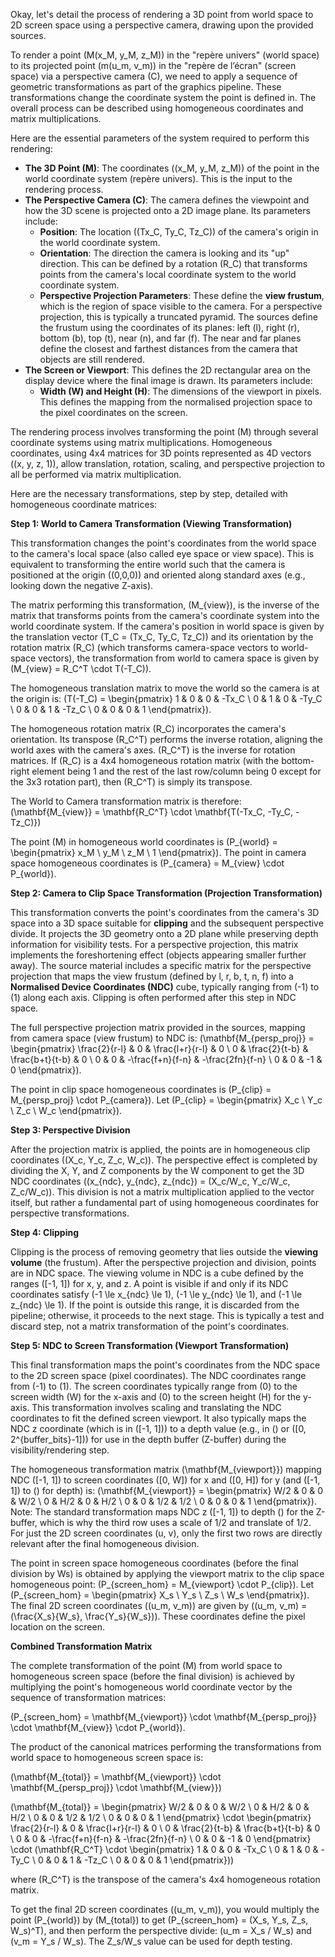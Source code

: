 Okay, let's detail the process of rendering a 3D point from world space to 2D screen space using a perspective camera, drawing upon the provided sources.

To render a point \(M(x_M, y_M, z_M)\) in the "repère univers" (world space) to its projected point \(m(u_m, v_m)\) in the "repère de l’écran" (screen space) via a perspective camera \(C\), we need to apply a sequence of geometric transformations as part of the graphics pipeline. These transformations change the coordinate system the point is defined in. The overall process can be described using homogeneous coordinates and matrix multiplications.

Here are the essential parameters of the system required to perform this rendering:

*   **The 3D Point \(M\)**: The coordinates \((x_M, y_M, z_M)\) of the point in the world coordinate system (repère univers). This is the input to the rendering process.
*   **The Perspective Camera \(C\)**: The camera defines the viewpoint and how the 3D scene is projected onto a 2D image plane. Its parameters include:
    *   **Position**: The location \((Tx_C, Ty_C, Tz_C)\) of the camera's origin in the world coordinate system.
    *   **Orientation**: The direction the camera is looking and its "up" direction. This can be defined by a rotation \(R_C\) that transforms points from the camera's local coordinate system to the world coordinate system.
    *   **Perspective Projection Parameters**: These define the **view frustum**, which is the region of space visible to the camera. For a perspective projection, this is typically a truncated pyramid. The sources define the frustum using the coordinates of its planes: left (l), right (r), bottom (b), top (t), near (n), and far (f). The near and far planes define the closest and farthest distances from the camera that objects are still rendered.
*   **The Screen or Viewport**: This defines the 2D rectangular area on the display device where the final image is drawn. Its parameters include:
    *   **Width (W) and Height (H)**: The dimensions of the viewport in pixels. This defines the mapping from the normalised projection space to the pixel coordinates on the screen.

The rendering process involves transforming the point \(M\) through several coordinate systems using matrix multiplications. Homogeneous coordinates, using 4x4 matrices for 3D points represented as 4D vectors \((x, y, z, 1)\), allow translation, rotation, scaling, and perspective projection to all be performed via matrix multiplication.

Here are the necessary transformations, step by step, detailed with homogeneous coordinate matrices:

**Step 1: World to Camera Transformation (Viewing Transformation)**

This transformation changes the point's coordinates from the world space to the camera's local space (also called eye space or view space). This is equivalent to transforming the entire world such that the camera is positioned at the origin \((0,0,0)\) and oriented along standard axes (e.g., looking down the negative Z-axis).

The matrix performing this transformation, \(M_{view}\), is the inverse of the matrix that transforms points from the camera's coordinate system into the world coordinate system. If the camera's position in world space is given by the translation vector \(T_C = (Tx_C, Ty_C, Tz_C)\) and its orientation by the rotation matrix \(R_C\) (which transforms camera-space vectors to world-space vectors), the transformation from world to camera space is given by \(M_{view} = R_C^T \cdot T(-T_C)\).

The homogeneous translation matrix to move the world so the camera is at the origin is:
\(T(-T_C) = \begin{pmatrix} 1 & 0 & 0 & -Tx_C \\ 0 & 1 & 0 & -Ty_C \\ 0 & 0 & 1 & -Tz_C \\ 0 & 0 & 0 & 1 \end{pmatrix}\).

The homogeneous rotation matrix \(R_C\) incorporates the camera's orientation. Its transpose \(R_C^T\) performs the inverse rotation, aligning the world axes with the camera's axes. \(R_C^T\) is the inverse for rotation matrices. If \(R_C\) is a 4x4 homogeneous rotation matrix (with the bottom-right element being 1 and the rest of the last row/column being 0 except for the 3x3 rotation part), then \(R_C^T\) is simply its transpose.

The World to Camera transformation matrix is therefore:
\(\mathbf{M_{view}} = \mathbf{R_C^T} \cdot \mathbf{T(-Tx_C, -Ty_C, -Tz_C)}\)

The point \(M\) in homogeneous world coordinates is \(P_{world} = \begin{pmatrix} x_M \\ y_M \\ z_M \\ 1 \end{pmatrix}\).
The point in camera space homogeneous coordinates is \(P_{camera} = M_{view} \cdot P_{world}\).

**Step 2: Camera to Clip Space Transformation (Projection Transformation)**

This transformation converts the point's coordinates from the camera's 3D space into a 3D space suitable for **clipping** and the subsequent perspective divide. It projects the 3D geometry onto a 2D plane while preserving depth information for visibility tests. For a perspective projection, this matrix implements the foreshortening effect (objects appearing smaller further away). The source material includes a specific matrix for the perspective projection that maps the view frustum (defined by l, r, b, t, n, f) into a **Normalised Device Coordinates (NDC)** cube, typically ranging from \(-1\) to \(1\) along each axis. Clipping is often performed after this step in NDC space.

The full perspective projection matrix provided in the sources, mapping from camera space (view frustum) to NDC is:
\(\mathbf{M_{persp\_proj}} = \begin{pmatrix} \frac{2}{r-l} & 0 & \frac{l+r}{r-l} & 0 \\ 0 & \frac{2}{t-b} & \frac{b+t}{t-b} & 0 \\ 0 & 0 & -\frac{f+n}{f-n} & -\frac{2fn}{f-n} \\ 0 & 0 & -1 & 0 \end{pmatrix}\).

The point in clip space homogeneous coordinates is \(P_{clip} = M_{persp\_proj} \cdot P_{camera}\).
Let \(P_{clip} = \begin{pmatrix} X_c \\ Y_c \\ Z_c \\ W_c \end{pmatrix}\).

**Step 3: Perspective Division**

After the projection matrix is applied, the points are in homogeneous clip coordinates \((X_c, Y_c, Z_c, W_c)\). The perspective effect is completed by dividing the X, Y, and Z components by the W component to get the 3D NDC coordinates \((x_{ndc}, y_{ndc}, z_{ndc}) = (X_c/W_c, Y_c/W_c, Z_c/W_c)\). This division is not a matrix multiplication applied to the vector itself, but rather a fundamental part of using homogeneous coordinates for perspective transformations.

**Step 4: Clipping**

Clipping is the process of removing geometry that lies outside the **viewing volume** (the frustum). After the perspective projection and division, points are in NDC space. The viewing volume in NDC is a cube defined by the ranges \([-1, 1]\) for x, y, and z. A point is visible if and only if its NDC coordinates satisfy \(-1 \le x_{ndc} \le 1\), \(-1 \le y_{ndc} \le 1\), and \(-1 \le z_{ndc} \le 1\). If the point is outside this range, it is discarded from the pipeline; otherwise, it proceeds to the next stage. This is typically a test and discard step, not a matrix transformation of the point's coordinates.

**Step 5: NDC to Screen Transformation (Viewport Transformation)**

This final transformation maps the point's coordinates from the NDC space to the 2D screen space (pixel coordinates). The NDC coordinates range from \(-1\) to \(1\). The screen coordinates typically range from \(0\) to the screen width (W) for the x-axis and \(0\) to the screen height (H) for the y-axis. This transformation involves scaling and translating the NDC coordinates to fit the defined screen viewport. It also typically maps the NDC z coordinate (which is in \([-1, 1]\)) to a depth value (e.g., in \(\) or \([0, 2^{buffer\_bits}-1]\)) for use in the depth buffer (Z-buffer) during the visibility/rendering step.

The homogeneous transformation matrix \(\mathbf{M_{viewport}}\) mapping NDC \([-1, 1]\) to screen coordinates \([0, W]\) for x and \([0, H]\) for y (and \([-1, 1]\) to \(\) for depth) is:
\(\mathbf{M_{viewport}} = \begin{pmatrix} W/2 & 0 & 0 & W/2 \\ 0 & H/2 & 0 & H/2 \\ 0 & 0 & 1/2 & 1/2 \\ 0 & 0 & 0 & 1 \end{pmatrix}\).
Note: The standard transformation maps NDC z \([-1, 1]\) to depth \(\) for the Z-buffer, which is why the third row uses a scale of 1/2 and translate of 1/2. For just the 2D screen coordinates (u, v), only the first two rows are directly relevant after the final homogeneous division.

The point in screen space homogeneous coordinates (before the final division by Ws) is obtained by applying the viewport matrix to the clip space homogeneous point: \(P_{screen\_hom} = M_{viewport} \cdot P_{clip}\).
Let \(P_{screen\_hom} = \begin{pmatrix} X_s \\ Y_s \\ Z_s \\ W_s \end{pmatrix}\).
The final 2D screen coordinates \((u_m, v_m)\) are given by \((u_m, v_m) = (\frac{X_s}{W_s}, \frac{Y_s}{W_s})\). These coordinates define the pixel location on the screen.

**Combined Transformation Matrix**

The complete transformation of the point \(M\) from world space to homogeneous screen space (before the final division) is achieved by multiplying the point's homogeneous world coordinate vector by the sequence of transformation matrices:

\(P_{screen\_hom} = \mathbf{M_{viewport}} \cdot \mathbf{M_{persp\_proj}} \cdot \mathbf{M_{view}} \cdot P_{world}\).

The product of the canonical matrices performing the transformations from world space to homogeneous screen space is:

\(\mathbf{M_{total}} = \mathbf{M_{viewport}} \cdot \mathbf{M_{persp\_proj}} \cdot \mathbf{M_{view}}\)

\(\mathbf{M_{total}} = \begin{pmatrix} W/2 & 0 & 0 & W/2 \\ 0 & H/2 & 0 & H/2 \\ 0 & 0 & 1/2 & 1/2 \\ 0 & 0 & 0 & 1 \end{pmatrix} \cdot \begin{pmatrix} \frac{2}{r-l} & 0 & \frac{l+r}{r-l} & 0 \\ 0 & \frac{2}{t-b} & \frac{b+t}{t-b} & 0 \\ 0 & 0 & -\frac{f+n}{f-n} & -\frac{2fn}{f-n} \\ 0 & 0 & -1 & 0 \end{pmatrix} \cdot (\mathbf{R_C^T} \cdot \begin{pmatrix} 1 & 0 & 0 & -Tx_C \\ 0 & 1 & 0 & -Ty_C \\ 0 & 0 & 1 & -Tz_C \\ 0 & 0 & 0 & 1 \end{pmatrix})\)

where \(R_C^T\) is the transpose of the camera's 4x4 homogeneous rotation matrix.

To get the final 2D screen coordinates \((u_m, v_m)\), you would multiply the point \(P_{world}\) by \(M_{total}\) to get \(P_{screen\_hom} = (X_s, Y_s, Z_s, W_s)^T\), and then perform the perspective divide: \(u_m = X_s / W_s\) and \(v_m = Y_s / W_s\). The Z_s/W_s value can be used for depth testing.
